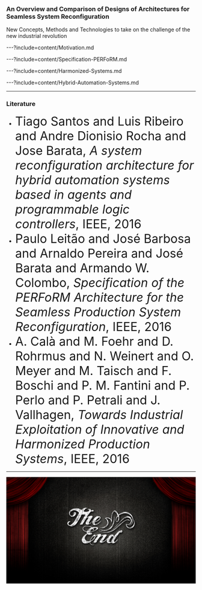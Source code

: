 ### An Overview and Comparison of Designs of Architectures for Seamless System Reconfiguration
New Concepts, Methods and Technologies to take on the challenge of the new industrial revolution

---?include=content/Motivation.md

---?include=content/Specification-PERFoRM.md

---?include=content/Harmonized-Systems.md

---?include=content/Hybrid-Automation-Systems.md

---
### Literature
<ul>
  <li>
    <font size="6">
    Tiago Santos and Luis Ribeiro and Andre Dionisio Rocha and Jose
    Barata, <em>A system reconfiguration architecture for hybrid automation
    systems based in agents and programmable logic controllers</em>, IEEE,
    2016
    </font>
  </li>
  <li>
    <font size="6">
    Paulo Leitão and José Barbosa and Arnaldo Pereira and José Barata
    and Armando W. Colombo, <em>Specification of the PERFoRM Architecture
    for the Seamless Production System Reconfiguration</em>, IEEE, 2016
    </font>
  </li>
  <li>
    <font size="6">
    A. Calà and M. Foehr and D. Rohrmus and N. Weinert and O. Meyer
    and M. Taisch and F. Boschi and P. M. Fantini and P. Perlo and P.
    Petrali and J. Vallhagen, <em>Towards Industrial Exploitation of Innovative
    and Harmonized Production Systems</em>, IEEE, 2016
    </font>
  </li>
</ul>

---
![The End](assets/The-end.jpg)
